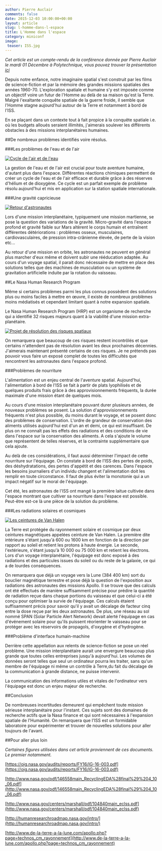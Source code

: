 ```yaml
---
author: Pierre Auclair
comments: false
date: 2015-12-03 10:00:00+00:00
layout: article
slug: l-homme-dans-l-espace
title: L'Homme dans l'espace
category: miniconf
image:
 teaser: ISS.jpg
---
```


*Cet article est un compte-rendu de la conférence donnée par Pierre Auclair le mardi 01 Décembre à Polytechnique, vous pouvez trouver la présentation [ici](/images/lifeInSpace.pdf)*

Depuis notre enfance, notre imaginaire spatial s'est construit par les films de science-fiction et par la mémoire des grandes missions spatiales des années 1960-70.
L'exploration spatiale et humaine s'y est imposée comme un objectif voire un futur de l'Homme au delà de sa maison qu'est la Terre.
Malgré l'exaltante conquête spatiale de la guerre froide, il semble que l'Homme stagne aujourd'hui autour de la Terre et notamment à bord de l'ISS.

En se plaçant dans un contexte tout à fait propice à la conquête spatiale i.e. où les budgets alloués seraient illimités, j'aimerais soulever les différents obstacles à des missions interplanétaires humaines.

##De nombreux problèmes identifiés voire résolus.

###Les problèmes de l'eau et de l'air

[![Cycle de l'air et de l'eau](/images/recycling.png)](/images/recycling.png)

La gestion de l'eau et de l'air est crucial pour toute aventure humaine, d'autant plus dans l'espace.
Différentes réactions chimiques permettent de créer un cycle de l'eau et de l'air efficace et durable grâce à des réserves d'hélium et de dioxygène.
Ce cycle est un parfait exemple de problème résolu aujourd'hui et mis en application sur la station spatiale internationale.

###Une gravité capricieuse

[![Retour d'astronautes](/images/soyuz_return.jpg)](/images/soyuz_return.jpg)

Lors d'une mission interplanétaire, typiquement une mission martienne, se pose la question des variations de la gravité.
Micro-gravité dans l'espace profond et gravité faible sur Mars altèrent le corps humain et entraînent différentes détériorations : problèmes osseux, musculaires, cardiovasculaires, de pression intra-crânienne élevée, de perte de la vision etc...

Au retour d'une mission en orbite, les astronautes ne peuvent en général plus marcher d'eux même et doivent subir une rééducation adaptée.
Au cours d'un voyage spatial, il parait donc nécessaire de mettre en place des solutions telles que des machines de musculation ou un système de gravitation artificielle induite par la rotation du vaisseau.

##Le Nasa Human Research Program

Même si certains problèmes parmi les plus connus possèdent des solutions plus ou moins faciles à mettre en œuvre, il existe de nombreux problèmes moins médiatisés et cependant limitant quant à notre expansion spatiale.

Le Nasa Human Research Program (HRP) est un organisme de recherche qui a identifié 32 risques majeurs quant à la viabilité d'une mission extra-planétaire.

[![Projet de résolution des risques spatiaux](/images/spaceRisks.png)](/images/spaceRisks.png)

On remarquera que beaucoup de ces risques restent incontrôlés et que certains n'attendent pas de résolution avant les deux prochaines décennies.
J'aimerais maintenant présenté certains de ces risques. 
Je ne prétends pas pouvoir vous faire un exposé complet de toutes les difficultés que rencontrent les astronautes dans l'espace profond.


###Problèmes de nourriture

L'alimentation est un enjeu central de l'aventure spatial.
Aujourd'hui, l'alimentation à bord de l'ISS se fait à partir de plats lyophilisés et de quelques produits frais grâce à des approvisionnements fréquents, la durée maximale d'une mission étant de quelques mois.

Au cours d'une mission interplanétaire pouvant durer plusieurs années, de nouveaux problèmes se posent.
La solution d'approvisionnements fréquents n'est plus possible, du moins durant le voyage, et se posent donc des problèmes de conservation.
L'ordre de grandeur de conservation des aliments utilisés aujourd'hui est d'un an et demi, ce qui est insuffisant.
De plus on ne connaît pas les effets des radiations et des conditions de vie dans l'espace sur la conservation des aliments.
A cela s'ajoute le volume que représentent de telles réserves, et la contrainte supplémentaire que cela ajoute.

Au delà de ces considérations, il faut aussi déterminer l'impact de cette nourriture sur l'équipage.
On constate à bord de l'ISS des pertes de poids, des déshydratations, des pertes d'appétit et des carences.
Dans l'espace les besoins journaliers d'un individu changent et l'alimentation doit les remplir en toute circonstance.
Il faut de plus éviter la monotonie qui a un impact négatif sur le moral de l'équipage.

Cet été, les astronautes de l'ISS ont mangé la première laitue cultivée dans l'espace montrant que cultiver sa nourriture dans l'espace est possible.
Peut-être est-ce là une pièce de la solution du problème.

###Les radiations solaires et cosmiques

[![Les ceintures de Van Halen](/images/vanAllen.gif)](/images/vanAllen.gif)

La Terre est protégée du rayonnement solaire et cosmique par deux ceintures magnétiques appelées ceinture de Van Halen. 
La première dite intérieure s'étant jusqu'à 600 ou 1600 km en fonction de la direction par rapport au soleil et retient les protons à haute énergie.
Le seconde, l'extérieure, s'étant jusqu'à 10 000 ou 75 000 km et retient les électrons.
Lors d'un voyage interplanétaire, l'équipage est donc exposé à des radiations et des particules issues du soleil ou du reste de la galaxie, ce qui a de lourdes conséquences.

On remarquera que déjà un voyage vers la Lune (384 400 km) sort du bouclier magnétique terrestre et pose déjà la question de l'exposition aux radiations des astronautes des missions Apollo.
Il se trouve que des calculs ont été effectués de manière suffisamment précise pour prédire la quantité de radiation reçue dans chaque portions du vaisseau et que celui-ci a été conçu pour optimiser la survie de l'équipage.
Ces calculs étaient suffisamment précis pour savoir qu'il y avait un décalage de facteur cinq entre la dose reçue par les deux astronautes.
De plus, une réseau au sol nommé SPAN (Solar Particle Alert Network) devait alerté l'équipage en cas d'événement solaire pour qu'ils puissent réorienter le vaisseau pour se protéger avec les réservoirs de propagols, d'oxygène et d'hydrogène.

###Problème d'interface humain-machine

Derrière cette appellation aux relents de science-fiction se pose un réel problème.
Une mission interplanétaire aurait une envergure beaucoup plus grande que toutes celles entreprises jusqu'à aujourd'hui.
Les volumes de données seront telles que seul un ordinateur pourra les traiter, sans qu'un membre de l'équipage ni même un contrôle à Terre,du fait du décalage de la communication à grande distance, ne puisse intervenir.

La communication des informations utiles et vitales de l'ordinateur vers l'équipage est donc un enjeu majeur de recherche.

##Conclusion

De nombreuses incertitudes demeurent qui empêchent toute mission sérieuse interplanétaire pour l'instant.
Ces sujets sont des domaines de recherche actifs que la Nasa finance et qui sont nécessaires à l'expansion spatiale de l'Humanité.
On remarquera que l'ISS est un formidable laboratoire pour expérimenter et trouver de nouvelles solutions pour aller toujours de l'avant.

##Pour aller plus loin

*Certaines figures utilisées dans cet article proviennent de ces documents. Le premier notamment.*

[https://oig.nasa.gov/audits/reports/FY16/IG-16-003.pdf](https://oig.nasa.gov/audits/reports/FY16/IG-16-003.pdf)

[http://www.nasa.gov/pdf/146558main_RecyclingEDA%28final%29%204_10_06.pdf](http://www.nasa.gov/pdf/146558main_RecyclingEDA%28final%29%204_10_06.pdf)

[http://www.nasa.gov/centers/marshall/pdf/104840main_eclss.pdf](http://www.nasa.gov/centers/marshall/pdf/104840main_eclss.pdf)

[http://humanresearchroadmap.nasa.gov/intro/](http://humanresearchroadmap.nasa.gov/intro/)

[http://www.de-la-terre-a-la-lune.com/apollo.php?page=technos_cm_rayonnement](http://www.de-la-terre-a-la-lune.com/apollo.php?page=technos_cm_rayonnement)